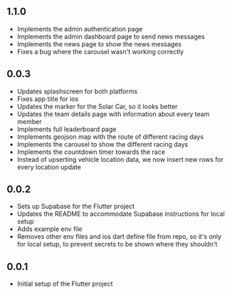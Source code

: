 ## 1.1.0

* Implements the admin authentication page
* Implements the admin dashboard page to send news messages
* Implements the news page to show the news messages
* Fixes a bug where the carousel wasn't working correctly

## 0.0.3

* Updates splashscreen for both platforms
* Fixes app title for ios
* Updates the marker for the Solar Car, so it looks better
* Updates the team details page with information about every team member
* Implements full leaderboard page
* Implements geojson map with the route of different racing days
* Implements the carousel to show the different racing days
* Implements the countdown timer towards the race
* Instead of upserting vehicle location data, we now insert new rows for every location update

## 0.0.2

* Sets up Supabase for the Flutter project
* Updates the README to accommodate Supabase instructions for local setup
* Adds example env file
* Removes other env files and ios dart define file from repo, so it's only for local setup, to prevent secrets to be shown where they shouldn't

## 0.0.1

* Initial setup of the Flutter project